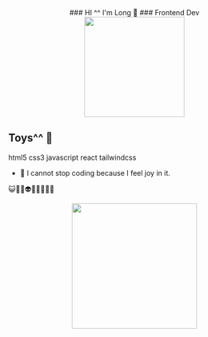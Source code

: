 <div id="intro" align="center">
### HI ^^ I'm Long 👋
### Frontend Dev
</div>
<div id="header" align="center">
  <img src="https://media.giphy.com/media/ES4Vcv8zWfIt2/giphy.gif" width="200"/>
</div>



## Toys^^ 💛
html5 css3 javascript react tailwindcss
- 🥰 I cannot stop coding because I feel joy in it.



😺👹👺👽👻🤡👾🙉🤖
<div id="header" align="center">
  <img src="https://media.giphy.com/media/VhRU9RvKZWKujYXhlJ/giphy.gif" width="250"/>
</div>



<br/>


